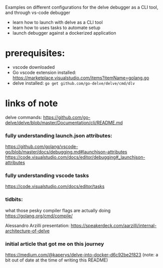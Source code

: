
Examples on different configurations for the delve debugger as a CLI tool, and through vs-code debugger

* learn how to launch with delve as a CLI tool
* learn how to uses tasks to automate setup
* launch debugger against a dockerized application
# prerequisites: 

* vscode downloaded
* Go vscode extension installed: https://marketplace.visualstudio.com/items?itemName=golang.go
* delve installed: `go get github.com/go-delve/delve/cmd/dlv`




# links of note
delve commands: 
https://github.com/go-delve/delve/blob/master/Documentation/cli/README.md
### fully understanding launch.json attributes: 
https://github.com/golang/vscode-go/blob/master/docs/debugging.md#launchjson-attributes
https://code.visualstudio.com/docs/editor/debugging#_launchjson-attributes

### fully understanding vscode tasks
https://code.visualstudio.com/docs/editor/tasks

### tidbits: 
what those pesky compiler flags are actually doing
https://golang.org/cmd/compile/ 

Alessandro Arzilli presentation: 
https://speakerdeck.com/aarzilli/internal-architecture-of-delve

### initial article that got me on this journey
https://medium.com/@kaperys/delve-into-docker-d6c92be2f823
(note: a bit out of date at the time of writing this README)



